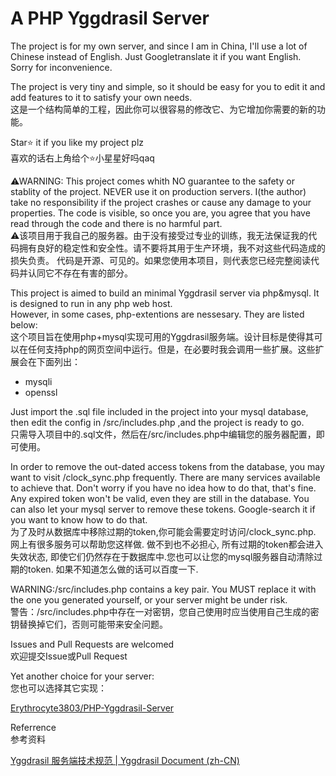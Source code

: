 # A PHP Yggdrasil Server

The project is for my own server, and since I am in China, I'll use a lot of Chinese instead of English. Just Googletranslate it if you want English. Sorry for inconvenience.

The project is very tiny and simple, so it should be easy for you to edit it and add features to it to satisfy your own needs.  
这是一个结构简单的工程，因此你可以很容易的修改它、为它增加你需要的新的功能。

Star⭐ it if you like my project plz  
喜欢的话右上角给个⭐小星星好吗qaq

⚠WARNING: This project comes whith NO guarantee to the safety or stablity of the project. NEVER use it on production servers. I(the author) take no responsibility if the project crashes or cause any damage to your properties. The code is visible, so once you are, you agree that you have read through the code and there is no harmful part.  
⚠该项目用于我自己的服务器。由于没有接受过专业的训练，我无法保证我的代码拥有良好的稳定性和安全性。请不要将其用于生产环境，我不对这些代码造成的损失负责。
代码是开源、可见的。如果您使用本项目，则代表您已经完整阅读代码并认同它不存在有害的部分。

This project is aimed to build an minimal Yggdrasil server via php&mysql. It is designed to run in any php web host.  
However, in some cases, php-extentions are nessesary. They are listed below:  
这个项目旨在使用php+mysql实现可用的Yggdrasil服务端。设计目标是使得其可以在任何支持php的网页空间中运行。但是，在必要时我会调用一些扩展。这些扩展会在下面列出：  

- mysqli
- openssl

Just import the .sql file included in the project into your mysql database, then edit the config in /src/includes.php ,and the project is ready to go.  
只需导入项目中的.sql文件，然后在/src/includes.php中编辑您的服务器配置，即可使用。

In order to remove the out-dated access tokens from the database, you may want to visit /clock_sync.php frequently. There are many services available to achieve that. Don't worry if you have no idea how to do that, that's fine. Any expired token won't be valid, even they are still in the database.  You can also let your mysql server to remove these tokens. Google-search it if you want to know how to do that.  
为了及时从数据库中移除过期的token,你可能会需要定时访问/clock_sync.php. 网上有很多服务可以帮助您这样做. 做不到也不必担心, 所有过期的token都会进入失效状态, 即使它们仍然存在于数据库中.您也可以让您的mysql服务器自动清除过期的token. 如果不知道怎么做的话可以百度一下.

WARNING:/src/includes.php contains a key pair. You MUST replace it with the one you generated yourself, or your server might be under risk.  
警告：/src/includes.php中存在一对密钥，您自己使用时应当使用自己生成的密钥替换掉它们，否则可能带来安全问题。

Issues and Pull Requests are welcomed  
欢迎提交Issue或Pull Request

Yet another choice for your server:  
您也可以选择其它实现：

[Erythrocyte3803/PHP-Yggdrasil-Server](https://github.com/Erythrocyte3803/PHP-Yggdrasil-Server)

Referrence  
参考资料

[Yggdrasil 服务端技术规范 | Yggdrasil Document (zh-CN)](https://github.com/yushijinhun/authlib-injector/wiki/Yggdrasil-%E6%9C%8D%E5%8A%A1%E7%AB%AF%E6%8A%80%E6%9C%AF%E8%A7%84%E8%8C%83)

